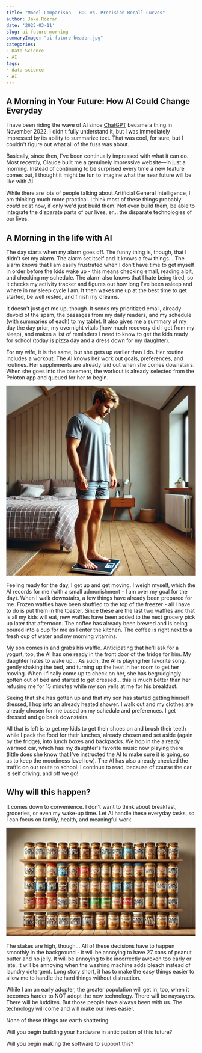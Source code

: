 ```yaml
---
title: "Model Comparison - ROC vs. Precision-Recall Curves"
author: Jake Rozran
date: '2025-03-11'
slug: ai-future-morning
summaryImage: "ai-future-header.jpg"
categories:
- Data Science
- AI
tags:
- data science
- AI
---
```



## A Morning in Your Future: How AI Could Change Everyday 

I have been riding the wave of AI since [ChatGPT](https://openai.com/index/chatgpt/) became a thing in November 2022. I didn't fully understand it, but I was immediately impressed by its ability to summarize text. That was cool, for sure, but I couldn't figure out what all of the fuss was about. 

Basically, since then, I've been continually impressed with what it can do. Most recently, Claude built me a genuinely impressive website—in just a morning. Instead of continuing to be surprised every time a new feature comes out, I thought it might be fun to imagine what the near future will be like with AI.

While there are lots of people talking about Artificial General Intelligence, I am thinking much more practical. I think most of these things probably _could_ exist now, if only we'd just build them. Not even build them, be able to integrate the disparate parts of our lives, er... the disparate technologies of our lives. 

## A Morning in the life with AI

The day starts when my alarm goes off. The funny thing is, though, that I didn't set my alarm. The alarm set itself and it knows a few things... The alarm knows that I am easily frustrated when I don't have time to get myself in order before the kids wake up - this means checking email, reading a bit, and checking my schedule. The alarm also knows that I hate being tired, so it checks my activity tracker and figures out how long I've been asleep and where in my sleep cycle I am. It then wakes me up at the best time to get started, be well rested, and finish my dreams. 

It doesn't just get me up, though. It sends my prioritized email, already devoid of the spam, the passages from my daily readers, and my schedule (with summaries of each) to my tablet. It also gives me a summary of my day the day prior, my overnight vitals (how much recovery did I get from my sleep), and makes a list of reminders I need to know to get the kids ready for school (today is pizza day and a dress down for my daughter). 

For my wife, it is the same, but she gets up earlier than I do. Her routine includes a workout. The AI knows her work out goals, preferences, and routines. Her supplements are already laid out when she comes downstairs. When she goes into the basement, the workout is already selected from the Peloton app and queued for her to begin. 

![man on a scale in a bedroom](morning-scale.jpg)

Feeling ready for the day, I get up and get moving. I weigh myself, which the AI records for me (with a small admonishment - I am over my goal for the day). When I walk downstairs, a few things have already been prepared for me. Frozen waffles have been shuffled to the top of the freezer - all I have to do is put them in the toaster. Since these are the last two waffles and that is all my kids will eat, new waffles have been added to the next grocery pick up later that afternoon. The coffee has already been brewed and is being poured into a cup for me as I enter the kitchen. The coffee is right next to a fresh cup of water and my morning vitamins. 

My son comes in and grabs his waffle. Anticipating that he'll ask for a yogurt, too, the AI has one ready in the front door of the fridge for him. My daughter hates to wake up... As such, the AI is playing her favorite song, gently shaking the bed, and turning up the heat in her room to get her moving. When I finally come up to check on her, she has begrudgingly gotten out of bed and started to get dressed... this is much better than her refusing me for 15 minutes while my son yells at me for his breakfast. 

Seeing that she has gotten up and that my son has started getting himself dressed, I hop into an already heated shower. I walk out and my clothes are already chosen for me based on my schedule and preferences. I get dressed and go back downstairs.

All that is left is to get my kids to get their shoes on and brush their teeth while I pack the food for their lunches, already chosen and set aside (again by the fridge), into lunch boxes and backpacks. We hop in the already warmed car, which has my daughter's favorite music now playing there (little does she know that I've instructed the AI to make sure it is going, so as to keep the moodiness level low). The AI has also already checked the traffic on our route to school. I continue to read, because of course the car is self driving, and off we go!

## Why will this happen?

It comes down to convenience. I don't want to think about breakfast, groceries, or even my wake-up time. Let AI handle these everyday tasks, so I can focus on family, health, and meaningful work.

![many jars of peanut butter](peanut-butter-jars.jpg)

The stakes are high, though... All of these decisions have to happen smoothly in the background - it will be annoying to have 27 cans of peanut butter and no jelly. It will be annoying to be incorrectly awoken too early or late. It will be annoying when the washing machine adds bleach instead of laundry detergent. Long story short, it has to make the easy things easier to allow me to handle the hard things without distraction. 

While I am an early adopter, the greater population will get in, too, when it becomes harder to NOT adopt the new technology. There will be naysayers. There will be luddites. But those people have always been with us. The technology will come and will make our lives easier. 

None of these things are earth shattering. 

Will you begin building your hardware in anticipation of this future? 

Will you begin making the software to support this? 